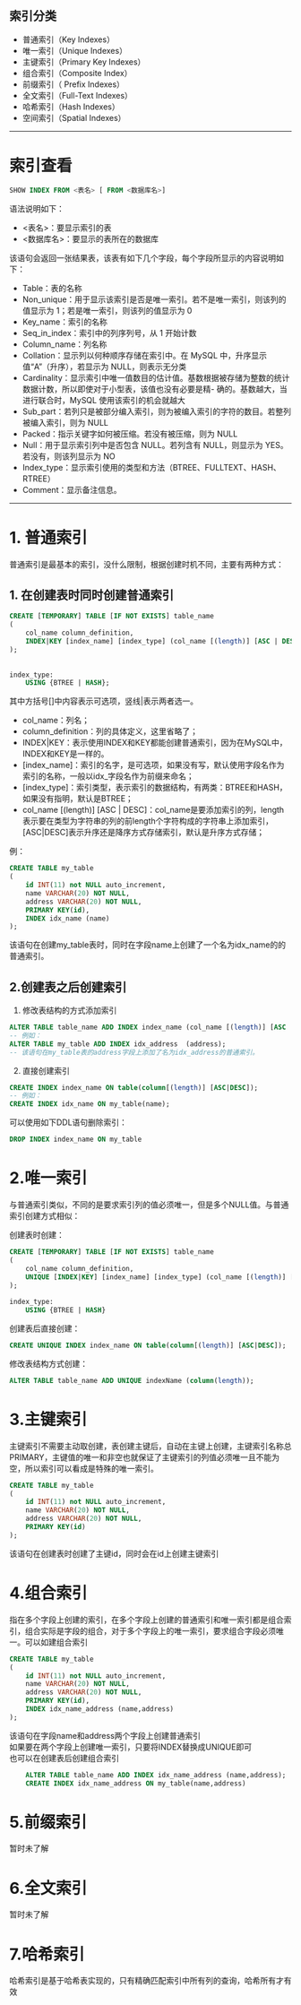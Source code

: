 ## 索引分类

- 普通索引（Key Indexes）
- 唯一索引（Unique Indexes）
- 主键索引（Primary Key Indexes）
- 组合索引（Composite Index）
- 前缀索引（ Prefix Indexes）
- 全文索引（Full-Text Indexes）
- 哈希索引（Hash Indexes）
- 空间索引（Spatial Indexes）
---

# 索引查看
~~~sql
SHOW INDEX FROM <表名> [ FROM <数据库名>]
~~~

语法说明如下：
- <表名>：要显示索引的表  
- <数据库名>：要显示的表所在的数据库  

该语句会返回一张结果表，该表有如下几个字段，每个字段所显示的内容说明如下：  

- Table：表的名称  
- Non_unique：用于显示该索引是否是唯一索引。若不是唯一索引，则该列的值显示为 1；若是唯一索引，则该列的值显示为 0  
- Key_name：索引的名称  
- Seq_in_index：索引中的列序列号，从 1 开始计数  
- Column_name：列名称  
- Collation：显示列以何种顺序存储在索引中。在 MySQL 中，升序显示值“A”（升序），若显示为 NULL，则表示无分类  
- Cardinality：显示索引中唯一值数目的估计值。基数根据被存储为整数的统计数据计数，所以即使对于小型表，该值也没有必要是精- 确的。基数越大，当进行联合时，MySQL 使用该索引的机会就越大  
- Sub_part：若列只是被部分编入索引，则为被编入索引的字符的数目。若整列被编入索引，则为 NULL  
- Packed：指示关键字如何被压缩。若没有被压缩，则为 NULL  
- Null：用于显示索引列中是否包含 NULL。若列含有 NULL，则显示为 YES。若没有，则该列显示为 NO  
- Index_type：显示索引使用的类型和方法（BTREE、FULLTEXT、HASH、RTREE）  
- Comment：显示备注信息。

---

# 1. 普通索引
普通索引是最基本的索引，没什么限制，根据创建时机不同，主要有两种方式：

## 1. 在创建表时同时创建普通索引
~~~sql
CREATE [TEMPORARY] TABLE [IF NOT EXISTS] table_name
(
    col_name column_definition,
    INDEX|KEY [index_name] [index_type] (col_name [(length)] [ASC | DESC])
);
 
 
index_type:
    USING {BTREE | HASH};
~~~   
其中方括号[]中内容表示可选项，竖线|表示两者选一。

- col_name：列名；
- column_definition：列的具体定义，这里省略了；
- INDEX|KEY：表示使用INDEX和KEY都能创建普通索引，因为在MySQL中，INDEX和KEY是一样的。
- [index_name]：索引的名字，是可选项，如果没有写，默认使用字段名作为索引的名称，一般以idx_字段名作为前缀来命名；
- [index_type]：索引类型，表示索引的数据结构，有两类：BTREE和HASH，如果没有指明，默认是BTREE；
- col_name [(length)] [ASC | DESC]：col_name是要添加索引的列，length表示要在类型为字符串的列的前length个字符构成的字符串上添加索引，[ASC|DESC]表示升序还是降序方式存储索引，默认是升序方式存储；

例：
~~~sql
CREATE TABLE my_table
(
    id INT(11) not NULL auto_increment,
    name VARCHAR(20) NOT NULL,
    address VARCHAR(20) NOT NULL,
    PRIMARY KEY(id),
    INDEX idx_name (name)
);
~~~

该语句在创建my_table表时，同时在字段name上创建了一个名为idx_name的的普通索引。

## 2.创建表之后创建索引

1. 修改表结构的方式添加索引
~~~sql
ALTER TABLE table_name ADD INDEX index_name (col_name [(length)] [ASC | DESC]);
-- 例如：
ALTER TABLE my_table ADD INDEX idx_address  (address);
-- 该语句在my_table表的address字段上添加了名为idx_address的普通索引。
~~~

2. 直接创建索引
~~~sql
CREATE INDEX index_name ON table(column[(length)] [ASC|DESC]);
-- 例如：
CREATE INDEX idx_name ON my_table(name);
~~~

可以使用如下DDL语句删除索引：
~~~sql
DROP INDEX index_name ON my_table
~~~     

# 2.唯一索引
与普通索引类似，不同的是要求索引列的值必须唯一，但是多个NULL值。与普通索引创建方式相似：

创建表时创建：
~~~sql
CREATE [TEMPORARY] TABLE [IF NOT EXISTS] table_name
(
    col_name column_definition,
    UNIQUE [INDEX|KEY] [index_name] [index_type] (col_name [(length)] [ASC |DESC])
);
        
index_type:
    USING {BTREE | HASH}
~~~
创建表后直接创建：
~~~sql
CREATE UNIQUE INDEX index_name ON table(column[(length)] [ASC|DESC]);
~~~
修改表结构方式创建：
~~~sql
ALTER TABLE table_name ADD UNIQUE indexName (column(length));
~~~
 

# 3.主键索引
主键索引不需要主动取创建，表创建主键后，自动在主键上创建，主键索引名称总PRIMARY，主键值的唯一和非空也就保证了主键索引的列值必须唯一且不能为空，所以索引可以看成是特殊的唯一索引。
~~~sql
CREATE TABLE my_table
(
    id INT(11) not NULL auto_increment,
    name VARCHAR(20) NOT NULL,
    address VARCHAR(20) NOT NULL,
    PRIMARY KEY(id)
);
~~~
该语句在创建表时创建了主键id，同时会在id上创建主键索引

# 4.组合索引
指在多个字段上创建的索引，在多个字段上创建的普通索引和唯一索引都是组合索引，组合实际是字段的组合，对于多个字段上的唯一索引，要求组合字段必须唯一。可以如建组合索引
~~~sql
CREATE TABLE my_table
(
    id INT(11) not NULL auto_increment,
    name VARCHAR(20) NOT NULL,
    address VARCHAR(20) NOT NULL,
    PRIMARY KEY(id),
    INDEX idx_name_address (name,address)
);
~~~
该语句在字段name和address两个字段上创建普通索引  
如果要在两个字段上创建唯一索引，只要将INDEX替换成UNIQUE即可  
也可以在创建表后创建组合索引 
~~~sql
    ALTER TABLE table_name ADD INDEX idx_name_address (name,address); 
    CREATE INDEX idx_name_address ON my_table(name,address)
~~~  

# 5.前缀索引
暂时未了解

# 6.全文索引
暂时未了解

# 7.哈希索引
哈希索引是基于哈希表实现的，只有精确匹配索引中所有列的查询，哈希所有才有效